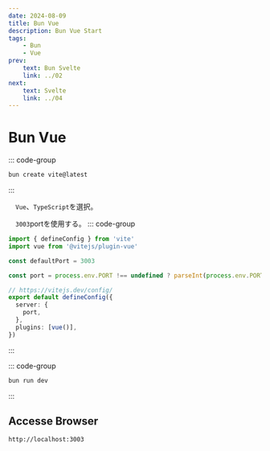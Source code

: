 ```yaml
---
date: 2024-08-09
title: Bun Vue
description: Bun Vue Start
tags: 
    - Bun
    - Vue
prev:
    text: Bun Svelte
    link: ../02
next:
    text: Svelte
    link: ../04
---
```


# Bun Vue

::: code-group
```sh [bun]
bun create vite@latest
```
:::

&emsp;`Vue`、`TypeScript`を選択。

&emsp;`3003`portを使用する。
::: code-group
```ts [vite.config.ts]
import { defineConfig } from 'vite'
import vue from '@vitejs/plugin-vue'

const defaultPort = 3003

const port = process.env.PORT !== undefined ? parseInt(process.env.PORT) : defaultPort

// https://vitejs.dev/config/
export default defineConfig({
  server: {
    port,
  },
  plugins: [vue()],
})
```
:::

::: code-group
```sh [bun]
bun run dev
```
:::

## Accesse Browser
```
http://localhost:3003
```
